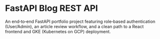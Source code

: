 # FastAPI Blog REST API

An end‑to‑end FastAPI portfolio project featuring role‑based authentication (User/Admin), an article review workflow, and a clean path to a React frontend and GKE (Kubernetes on GCP) deployment.
